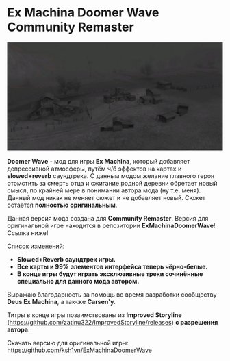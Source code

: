 # Ex Machina Doomer Wave Community Remaster

![Глухое в Doomer Wave](https://github.com/ksh1vn/DWCR/blob/main/loading_screen_4.jpg?raw=true)

**Doomer Wave** - мод для игры **Ex Machina**, который добавляет депрессивной атмосферы, путём ч/б эффектов на картах и **slowed+reverb** саундтрека. С данным модом желание главного героя отомстить за смерть отца и сжигание родной деревни обретает новый смысл, по крайней мере в понимании автора мода (ну т.е. меня). Данный мод никак не меняет сюжет и не добавляет новый. Сюжет остаётся **полностью оригинальным**.

Данная версия мода создана для **Community Remaster**. Версия для оригинальной игре находится в репозитории **ExMachinaDoomerWave**! Ссылка ниже!

Список изменений:

- **Slowed+Reverb саундтрек игры.**
- **Все карты и 99% элементов интерфейса теперь чёрно-белые.**
- **В конце игры будут играть эксклюзивные треки сочинённые специально для данного мода автором.**

Выражаю благодарность за помощь во время разработки сообществу **Deus Ex Machina**, а так-же **Carsen'у**.

Титры в конце игры позаимствованы из **Improved Storyline** (https://github.com/zatinu322/ImprovedStoryline/releases) **с разрешения автора**.

Скачать версию для оригинальной игры: https://github.com/ksh1vn/ExMachinaDoomerWave

